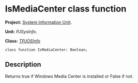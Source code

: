 <a href='Hidden comment: 
$Rev$
$Date$
'></a>

# IsMediaCenter class function #

**Project:** [System Information Unit](SystemInformationUnit.md).

**Unit:** _PJSysInfo_.

**Class:** _[TPJOSInfo](TPJOSInfo.md)_

```
class function IsMediaCenter: Boolean;
```

## Description ##

Returns true if Windows Media Center is installed or False if not.